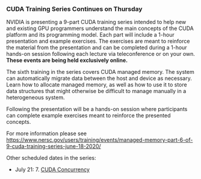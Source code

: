 ### CUDA Training Series Continues on Thursday

NVIDIA is presenting a 9-part CUDA training series intended to help new and 
existing GPU programmers understand the main concepts of the CUDA platform and 
its programming model. Each part will include a 1-hour presentation and example 
exercises. The exercises are meant to reinforce the material from the 
presentation and can be completed during a 1-hour hands-on session following 
each lecture via teleconference or on your own. **These events are being held 
exclusively online.**

The sixth training in the series covers CUDA managed memory. The system can
automatically migrate data between the host and device as necessary. Learn how
to allocate managed memory, as well as how to use it to store data structures
that might otherwise be difficult to manage manually in a heterogeneous system.

Following the presentation will be a hands-on session where participants can 
complete example exercises meant to reinforce the presented concepts. 

For more information please see 
<https://www.nersc.gov/users/training/events/managed-memory-part-6-of-9-cuda-training-series-june-18-2020/>

Other scheduled dates in the series:
- July 21: 7. [CUDA Concurrency](https://www.nersc.gov/users/training/events/cuda-concurrency-part-7-of-9-cuda-training-series-july-21-2020/)
